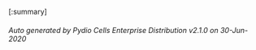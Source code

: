 






[:summary]

###### Auto generated by Pydio Cells Enterprise Distribution v2.1.0 on 30-Jun-2020
